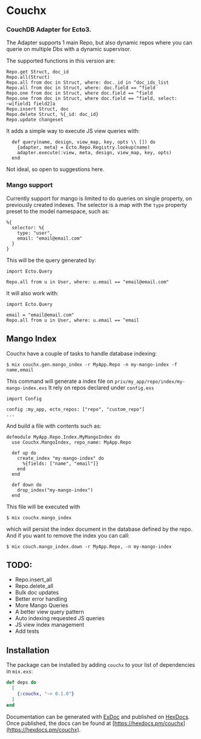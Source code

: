 # Couchx

### CouchDB Adapter for Ecto3.

The Adapter supports 1 main Repo, but also dynamic repos where you can querie on multiple Dbs with a dynamic supervisor.

The supported functions in this version are:

```
Repo.get Struct, doc_id
Repo.all(Struct)
Repo.all from doc in Struct, where: doc._id in ^doc_ids_list
Repo.all from doc in Struct, where: doc.field == ^field
Repo.one from doc in Struct, where doc.field == ^field
Repo.one from doc in Struct, where doc.field == ^field, select: ~w[field1 field2]a
Repo.insert Struct, doc
Repo.delete Struct, %{_id: doc_id}
Repo.update changeset
```

It adds a simple way to execute JS view queries with:

```
  def query(name, design, view_map, key, opts \\ []) do
    {adapter, meta} = Ecto.Repo.Registry.lookup(name)
    adapter.execute(:view, meta, design, view_map, key, opts)
  end
```

Not ideal, so open to suggestions here.

### Mango support

Currently support for mango is limited to do queries on single property, on previously created indexes.
The selector is a map with the `type` property preset to the model namespace, such as:

```
%{
  selector: %{
    type: "user",
    email: "email@email.com"
  }
}
```

This will be the query generated by:

```
import Ecto.Query

Repo.all from u in User, where: u.email == "email@email.com"
```

It will also work with:

```
import Ecto.Query

email = "email@email.com"
Repo.all from u in User, where: u.email == ^email
```

## Mango Index

Couchx have a couple of tasks to handle database indexing:

```
$ mix couchx.gen.mango_index -r MyApp.Repo -n my-mango-index -f name,email
```

This command will generate a index file on `priv/my_app/repo/index/my-mango-index.exs`
It rely on repos declared under `config.exs`

```
import Config

config :my_app, ecto_repos: ["repo", "custom_repo"]
...
```

And build a file with contents such as:

```
defmodule MyApp.Repo.Index.MyMangoIndex do
  use Couchx.MangoIndex, repo_name: MyApp.Repo

  def up do
    create_index "my-mango-index" do
      %{fields: ["name", "email"]}
    end
  end

  def down do
    drop_index("my-mango-index")
  end
```

This file will be executed with

```
$ mix couchx.mango_index
```

which will persist the index document in the database defined by the repo.
And if you want to remove the index you can call:

`$ mix couch.mango_index.down -r MyApp.Repo, -n my-mango-index`

## TODO:

* Repo.insert_all
* Repo.delete_all
* Bulk doc updates
* Better error handling
* More Mango Queries
* A better view query pattern
* Auto indexing requested JS queries
* JS view index management
* Add tests

## Installation

The package can be installed by adding `couchx` to your list of dependencies in `mix.exs`:

```elixir
def deps do
  [
    {:couchx, "~> 0.1.0"}
  ]
end
```

Documentation can be generated with [ExDoc](https://github.com/elixir-lang/ex_doc)
and published on [HexDocs](https://hexdocs.pm). Once published, the docs can
be found at [https://hexdocs.pm/couchx](https://hexdocs.pm/couchx).
